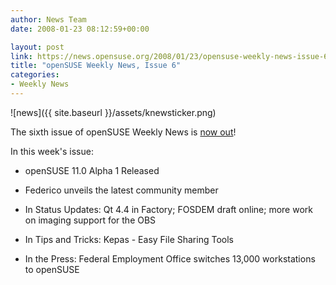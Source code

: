 ```yaml
---
author: News Team
date: 2008-01-23 08:12:59+00:00

layout: post
link: https://news.opensuse.org/2008/01/23/opensuse-weekly-news-issue-6/
title: "openSUSE Weekly News, Issue 6"
categories:
- Weekly News
---
```



![news]({{ site.baseurl }}/assets/knewsticker.png)

The sixth issue of openSUSE Weekly News is [now out](http://en.opensuse.org/OpenSUSE_Weekly_News/6)! 

In this week's issue:



	
  * openSUSE 11.0 Alpha 1 Released


	
  * Federico unveils the latest community member


	
  * In Status Updates: Qt 4.4 in Factory; FOSDEM draft online; more work on imaging support for the OBS


	
  * In Tips and Tricks: Kepas - Easy File Sharing Tools


	
  * In the Press: Federal Employment Office switches 13,000 workstations to openSUSE 






		
